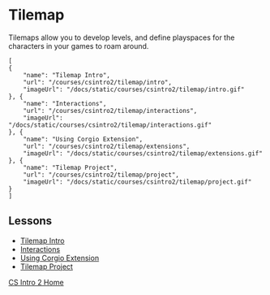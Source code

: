 # Tilemap

Tilemaps allow you to develop levels, and define playspaces for the characters in your games to roam around.

```codecard
[
{
    "name": "Tilemap Intro",
    "url": "/courses/csintro2/tilemap/intro",
    "imageUrl": "/docs/static/courses/csintro2/tilemap/intro.gif"
}, {
    "name": "Interactions",
    "url": "/courses/csintro2/tilemap/interactions",
    "imageUrl": "/docs/static/courses/csintro2/tilemap/interactions.gif"
}, {
    "name": "Using Corgio Extension",
    "url": "/courses/csintro2/tilemap/extensions",
    "imageUrl": "/docs/static/courses/csintro2/tilemap/extensions.gif"
}, {
    "name": "Tilemap Project",
    "url": "/courses/csintro2/tilemap/project",
    "imageUrl": "/docs/static/courses/csintro2/tilemap/project.gif"
}
]
```

## Lessons

* [Tilemap Intro](/courses/csintro2/tilemap/intro)
* [Interactions](/courses/csintro2/tilemap/interactions)
* [Using Corgio Extension](/courses/csintro2/tilemap/extensions)
* [Tilemap Project](/courses/csintro2/tilemap/project)


[CS Intro 2 Home](/courses/csintro2)
